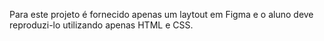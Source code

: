 Para este projeto é fornecido apenas um laytout em Figma e o aluno deve reproduzi-lo utilizando apenas HTML e CSS.
